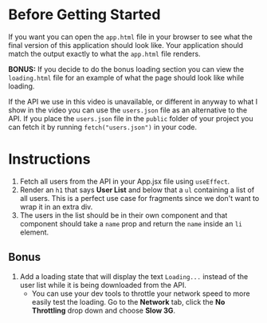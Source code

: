 # Before Getting Started

If you want you can open the `app.html` file in your browser to see what the final version of this application should look like. Your application should match the output exactly to what the `app.html` file renders.

**BONUS:** If you decide to do the bonus loading section you can view the `loading.html` file for an example of what the page should look like while loading.

If the API we use in this video is unavailable, or different in anyway to what I show in the video you can use the `users.json` file as an alternative to the API. If you place the `users.json` file in the `public` folder of your project you can fetch it by running `fetch("users.json")` in your code.


# Instructions

1. Fetch all users from the API in your App.jsx file using `useEffect`.
2. Render an `h1` that says **User List** and below that a `ul` containing a list of all users. This is a perfect use case for fragments since we don't want to wrap it in an extra div.
3. The users in the list should be in their own component and that component should take a `name` prop and return the `name` inside an `li` element.

## Bonus

1. Add a loading state that will display the text `Loading...` instead of the user list while it is being downloaded from the API.
    * You can use your dev tools to throttle your network speed to more easily test the loading. Go to the **Network** tab, click the **No Throttling** drop down and choose **Slow 3G**. 